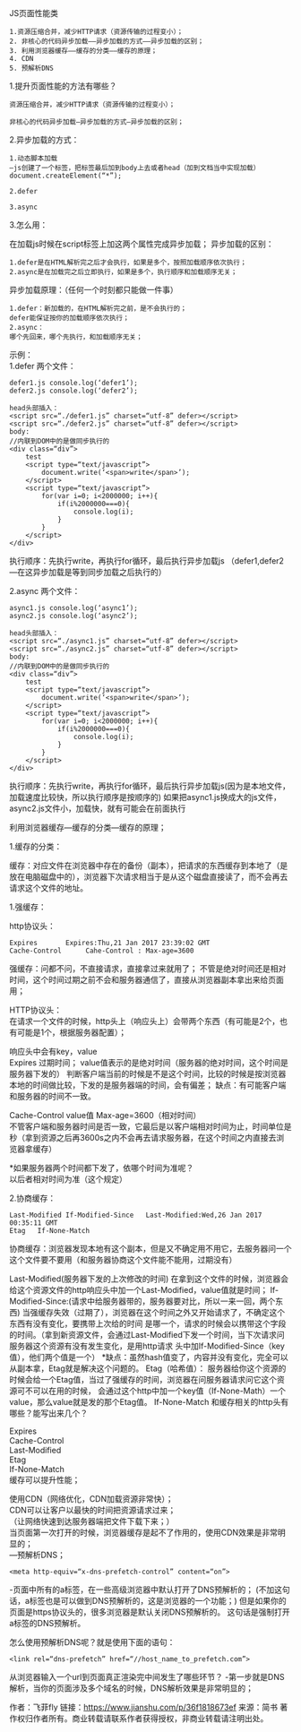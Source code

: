 JS页面性能类

	1.资源压缩合并，减少HTTP请求（资源传输的过程变小）；
	2. 非核心的代码异步加载——异步加载的方式——异步加载的区别；
	3. 利用浏览器缓存——缓存的分类——缓存的原理；
	4. CDN
	5. 预解析DNS

1.提升页面性能的方法有哪些？

	资源压缩合并，减少HTTP请求（资源传输的过程变小）；
	
	非核心的代码异步加载—异步加载的方式—异步加载的区别；

2.异步加载的方式：    

	1.动态脚本加载  
	—js创建了一个标签，把标签最后加到body上去或者head（加到文档当中实现加载）
	document.createElement(“*”);
	
	2.defer
	
	3.async

3.怎么用：

  在加载js时候在script标签上加这两个属性完成异步加载；
异步加载的区别：  
	
	1.defer是在HTML解析完之后才会执行，如果是多个，按照加载顺序依次执行；   
	2.async是在加载完之后立即执行，如果是多个，执行顺序和加载顺序无关；   
异步加载原理：（任何一个时刻都只能做一件事）

	1.defer：新加载的，在HTML解析完之前，是不会执行的； 
	defer能保证按你的加载顺序依次执行；  
	2.async：  
	哪个先回来，哪个先执行，和加载顺序无关；  
示例：  
1.defer
两个文件：

	defer1.js console.log(‘defer1’);
	defer2.js console.log(‘defer2’);
	
	head头部插入：
	<script src=“./defer1.js” charset=“utf-8” defer></script>
	<script src=“./defer2.js” charset=“utf-8” defer></script>
	body:
	//内联到DOM中的是做同步执行的
	<div class=“div”>
		test
		<script type=“text/javascript”>
			document.write(‘<span>write</span>’);
		</script>
		<script type=“text/javascript”>
			for(var i=0; i<2000000; i++){
				if(i%2000000===0){
					console.log(i);
				}
			}
		</script>
	</div>
执行顺序：先执行write，再执行for循环，最后执行异步加载js
（defer1,defer2—在这异步加载是等到同步加载之后执行的）

2.async
两个文件：

	async1.js console.log(‘async1’);
	async2.js console.log(‘async2’);
	
	head头部插入：
	<script src=“./async1.js” charset=“utf-8” defer></script>
	<script src=“./async2.js” charset=“utf-8” defer></script>
	body:
	//内联到DOM中的是做同步执行的
	<div class=“div”>
		test
		<script type=“text/javascript”>
			document.write(‘<span>write</span>’);
		</script>
		<script type=“text/javascript”>
			for(var i=0; i<2000000; i++){
				if(i%2000000===0){
					console.log(i);
				}
			}
		</script>
	</div>
执行顺序：先执行write，再执行for循环，最后执行异步加载js(因为是本地文件，加载速度比较快，所以执行顺序是按顺序的)
如果把async1.js换成大的js文件，async2.js文件小，加载快，就有可能会在前面执行

利用浏览器缓存—缓存的分类—缓存的原理；  

1.缓存的分类：

缓存：对应文件在浏览器中存在的备份（副本），把请求的东西缓存到本地了（是放在电脑磁盘中的），浏览器下次请求相当于是从这个磁盘直接读了，而不会再去请求这个文件的地址。

1.强缓存：

http协议头：  

	Expires       Expires:Thu,21 Jan 2017 23:39:02 GMT
	Cache-Control      Cahe-Control : Max-age=3600 
	
强缓存：问都不问，不直接请求，直接拿过来就用了； 不管是绝对时间还是相对时间，这个时间过期之前不会和服务器通信了，直接从浏览器副本拿出来给页面用；

HTTP协议头：  
 在请求一个文件的时候，http头上（响应头上）会带两个东西（有可能是2个，也有可能是1个，根据服务器配置）；

 响应头中会有key，value    
 Expires  过期时间； value值表示的是绝对时间（服务器的绝对时间，这个时间是服务器下发的）
     判断客户端当前的时候是不是这个时间，比较的时候是按浏览器本地的时间做比较，下发的是服务器端的时间，会有偏差；
 缺点：有可能客户端和服务器的时间不一致。

Cache-Control   value值   Max-age=3600（相对时间）  
         不管客户端和服务器时间是否一致，它最后是以客户端相对时间为止，时间单位是秒（拿到资源之后再3600s之内不会再去请求服务器，在这个时间之内直接去浏览器拿缓存）

*如果服务器两个时间都下发了，依哪个时间为准呢？  
以后者相对时间为准（这个规定）

2.协商缓存：

	Last-Modified If-Modified-Since   Last-Modified:Wed,26 Jan 2017 00:35:11 GMT
	Etag   If-None-Match        
协商缓存：浏览器发现本地有这个副本，但是又不确定用不用它，去服务器问一个这个文件要不要用（和服务器协商这个文件能不能用，过期没有）

Last-Modified(服务器下发的上次修改的时间)
        在拿到这个文件的时候，浏览器会给这个资源文件的http响应头中加一个Last-Modified，value值就是时间；
If-Modified-Since:(请求中给服务器带的，服务器要对比，所以一来一回，两个东西)
        当强缓存失效（过期了），浏览器在这个时间之外又开始请求了，不确定这个东西有没有变化，要携带上次给的时间
        是哪一个，请求的时候会以携带这个字段的时间。（拿到新资源文件，会通过Last-Modified下发一个时间，当下次请求问服务器这个资源有没有发生变化，是用http请求
        头中加If-Modified-Since（key值），他们两个值是一个）
*缺点：虽然hash值变了，内容并没有变化，完全可以从副本拿，Etag就是解决这个问题的。
Etag（哈希值）：
    服务器给你这个资源的时候会给一个Etag值，当过了强缓存的时间，浏览器在问服务器请求问它这个资源可不可以在用的时候，
    会通过这个http中加一个key值（If-None-Math）一个value，那么value就是发的那个Etag值。
If-None-Match
和缓存相关的http头有哪些？能写出来几个？

Expires  
Cache-Control   
Last-Modified    
Etag   
If-None-Match   
缓存可以提升性能；   

使用CDN（网络优化，CDN加载资源非常快）；   
CDN可以让客户以最快的时间把资源请求过来；  
（让网络快速到达服务器端把文件下载下来；）  
当页面第一次打开的时候，浏览器缓存是起不了作用的，使用CDN效果是非常明显的；  
—预解析DNS；  

	<meta http-equiv=“x-dns-prefetch-control” content=“on”>
	
-页面中所有的a标签，在一些高级浏览器中默认打开了DNS预解析的；
(不加这句话，a标签也是可以做到DNS预解析的，这是浏览器的一个功能；)
但是如果你的页面是https协议头的，很多浏览器是默认关闭DNS预解析的。
这句话是强制打开a标签的DNS预解析。

怎么使用预解析DNS呢？就是使用下面的语句：

	<link rel=“dns-prefetch” href=“//host_name_to_prefetch.com”>

从浏览器输入一个url到页面真正渲染完中间发生了哪些环节？
-第一步就是DNS解析，当你的页面涉及多个域名的时候，DNS解析效果是非常明显的；

作者：飞菲fly
链接：https://www.jianshu.com/p/36f1818673ef
来源：简书
著作权归作者所有。商业转载请联系作者获得授权，非商业转载请注明出处。